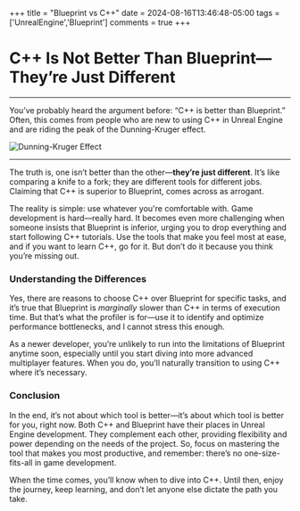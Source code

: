 +++
title = "Blueprint vs C++"
date = 2024-08-16T13:46:48-05:00
tags = ['UnrealEngine','Blueprint']
comments = true
+++

# C++ Is Not Better Than Blueprint—They’re Just Different

---

You’ve probably heard the argument before: “C++ is better than Blueprint.” Often, this comes from people who are new to using C++ in Unreal Engine and are riding the peak of the Dunning-Kruger effect.

![Dunning-Kruger Effect](../Dunning–Kruger_Effect.png)

------------------------------------------------------------


The truth is, one isn’t better than the other—**they’re just different**. It’s like comparing a knife to a fork; they are different tools for different jobs. Claiming that C++ is superior to Blueprint, comes across as arrogant.

The reality is simple: use whatever you're comfortable with. Game development is hard—really hard. It becomes even more challenging when someone insists that Blueprint is inferior, urging you to drop everything and start following C++ tutorials. Use the tools that make you feel most at ease, and if you want to learn C++, go for it. But don’t do it because you think you’re missing out.


### Understanding the Differences

Yes, there are reasons to choose C++ over Blueprint for specific tasks, and it’s true that Blueprint is *marginally* slower than C++ in terms of execution time. But that’s what the profiler is for—use it to identify and optimize performance bottlenecks, and I cannot stress this enough.

As a newer developer, you’re unlikely to run into the limitations of Blueprint anytime soon, especially until you start diving into more advanced multiplayer features. When you do, you’ll naturally transition to using C++ where it’s necessary.

### Conclusion

In the end, it’s not about which tool is better—it’s about which tool is better for you, right now. Both C++ and Blueprint have their places in Unreal Engine development. They complement each other, providing flexibility and power depending on the needs of the project. So, focus on mastering the tool that makes you most productive, and remember: there’s no one-size-fits-all in game development.

When the time comes, you’ll know when to dive into C++. Until then, enjoy the journey, keep learning, and don’t let anyone else dictate the path you take.
